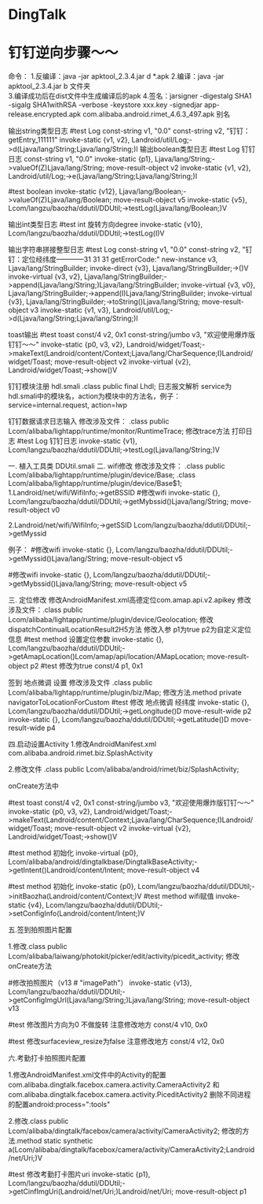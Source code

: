 # DingTalk

# 钉钉逆向步骤～～

命令：
1.反编译：java -jar apktool_2.3.4.jar d *.apk
2.编译：java -jar apktool_2.3.4.jar b 文件夹  
3.编译成功后在dist文件中生成编译后的apk
4.签名：jarsigner -digestalg SHA1 -sigalg SHA1withRSA -verbose -keystore xxx.key -signedjar  app-release.encrypted.apk com.alibaba.android.rimet_4.6.3_497.apk 别名

输出string类型日志
#test Log
const-string v1, "0.0"
const-string v2, "钉钉：getEntry_111111"
invoke-static {v1, v2}, Landroid/util/Log;->d(Ljava/lang/String;Ljava/lang/String;)I
输出boolean类型日志
#test Log 钉钉日志
const-string v1, "0.0"
invoke-static {p1}, Ljava/lang/String;->valueOf(Z)Ljava/lang/String;
move-result-object v2
invoke-static {v1, v2}, Landroid/util/Log;->e(Ljava/lang/String;Ljava/lang/String;)I

#test boolean
invoke-static {v12}, Ljava/lang/Boolean;->valueOf(Z)Ljava/lang/Boolean;
move-result-object v5
invoke-static {v5}, Lcom/langzu/baozha/ddutil/DDUtil;->testLog(Ljava/lang/Boolean;)V

输出int类型日志
#test int 旋转方向degree
invoke-static {v10}, Lcom/langzu/baozha/ddutil/DDUtil;->testLog(I)V

输出字符串拼接整型日志
#test Log
const-string v1, "0.0"
const-string v2, "钉钉：定位经纬度————31 31 31 getErrorCode:"
new-instance v3, Ljava/lang/StringBuilder;
invoke-direct {v3}, Ljava/lang/StringBuilder;-><init>()V
invoke-virtual {v3, v2}, Ljava/lang/StringBuilder;->append(Ljava/lang/String;)Ljava/lang/StringBuilder;
invoke-virtual {v3, v0}, Ljava/lang/StringBuilder;->append(I)Ljava/lang/StringBuilder;
invoke-virtual {v3}, Ljava/lang/StringBuilder;->toString()Ljava/lang/String;
move-result-object v3
invoke-static {v1, v3}, Landroid/util/Log;->d(Ljava/lang/String;Ljava/lang/String;)I

toast输出
#test toast
const/4 v2, 0x1
const-string/jumbo v3, "欢迎使用爆炸版钉钉～～"
invoke-static {p0, v3, v2}, Landroid/widget/Toast;->makeText(Landroid/content/Context;Ljava/lang/CharSequence;I)Landroid/widget/Toast;
move-result-object v2
invoke-virtual {v2}, Landroid/widget/Toast;->show()V

钉钉模块注册 hdl.smali
.class public final Lhdl;
日志报文解析 service为hdl.smali中的模块名，action为模块中的方法名，例子：
service=internal.request, action=lwp

钉钉数据请求日志输入
修改涉及文件：
.class public Lcom/alibaba/lightapp/runtime/monitor/RuntimeTrace;
修改trace方法
打印日志
#test Log 钉钉日志
invoke-static {v1}, Lcom/langzu/baozha/ddutil/DDUtil;->testLog(Ljava/lang/String;)V

一. 植入工具类 DDUtil.smali
二. wifi修改
修改涉及文件： .class public Lcom/alibaba/lightapp/runtime/plugin/device/Base; 
.class Lcom/alibaba/lightapp/runtime/plugin/device/Base$1;
 1.Landroid/net/wifi/WifiInfo;->getBSSID
#修改wifi
invoke-static {}, Lcom/langzu/baozha/ddutil/DDUtil;->getMybssid()Ljava/lang/String;
move-result-object v0


2.Landroid/net/wifi/WifiInfo;->getSSID
Lcom/langzu/baozha/ddutil/DDUtil;->getMyssid

例子：
#修改wifi
invoke-static {}, Lcom/langzu/baozha/ddutil/DDUtil;->getMyssid()Ljava/lang/String;
move-result-object v5

#修改wifi
invoke-static {}, Lcom/langzu/baozha/ddutil/DDUtil;->getMybssid()Ljava/lang/String;
move-result-object v5

三. 定位修改
修改AndroidManifest.xml高德定位com.amap.api.v2.apikey
修改涉及文件：.class public Lcom/alibaba/lightapp/runtime/plugin/device/Geolocation;
修改dispatchContinualLocationResult2H5方法
修改入参 p1为true p2为自定义定位信息
#test method 设置定位参数
invoke-static {}, Lcom/langzu/baozha/ddutil/DDUtil;->getAmapLocation()Lcom/amap/api/location/AMapLocation;
move-result-object p2
#test 修改为true
const/4 p1, 0x1

签到 地点微调 设置
修改涉及文件 .class public Lcom/alibaba/lightapp/runtime/plugin/biz/Map;
修改方法.method private navigatorToLocationForCustom
#test 修改 地点微调 经纬度
invoke-static {}, Lcom/langzu/baozha/ddutil/DDUtil;->getLongitude()D
move-result-wide p2
invoke-static {}, Lcom/langzu/baozha/ddutil/DDUtil;->getLatitude()D
move-result-wide p4

四.启动设置Activity
1.修改AndroidManifest.xml
com.alibaba.android.rimet.biz.SplashActivity

<!-- 通过浏览器Url启动app -->
<intent-filter>
<action android:name="android.intent.action.VIEW" />
<category android:name="android.intent.category.DEFAULT" />
<category android:name="android.intent.category.BROWSABLE" />
<data
    android:host="baozha"
    android:scheme="dingtalk" />
</intent-filter>

2.修改文件
.class public Lcom/alibaba/android/rimet/biz/SplashActivity;

onCreate方法中

#test toast
const/4 v2, 0x1
const-string/jumbo v3, "欢迎使用爆炸版钉钉～～"
invoke-static {p0, v3, v2}, Landroid/widget/Toast;->makeText(Landroid/content/Context;Ljava/lang/CharSequence;I)Landroid/widget/Toast;
move-result-object v2
invoke-virtual {v2}, Landroid/widget/Toast;->show()V

#test method 初始化
invoke-virtual {p0}, Lcom/alibaba/android/dingtalkbase/DingtalkBaseActivity;->getIntent()Landroid/content/Intent;
move-result-object v4

#test method 初始化
invoke-static {p0}, Lcom/langzu/baozha/ddutil/DDUtil;->initBaozha(Landroid/content/Context;)V
#test method wifi赋值
invoke-static {v4}, Lcom/langzu/baozha/ddutil/DDUtil;->setConfigInfo(Landroid/content/Intent;)V

五.签到拍照图片配置

1.修改.class public Lcom/alibaba/laiwang/photokit/picker/edit/activity/picedit_activity;
修改onCreate方法

#修改拍照图片（v13  # "imagePath"）
invoke-static {v13}, Lcom/langzu/baozha/ddutil/DDUtil;->getConfigImgUrl(Ljava/lang/String;)Ljava/lang/String;
move-result-object v13

#test 修改图片方向为0 不做旋转 注意修改地方
const/4 v10, 0x0

#test 修改surfaceview_resize为false 注意修改地方
const/4 v12, 0x0

六.考勤打卡拍照图片配置

1.修改AndroidManifest.xml文件中的Activity的配置
com.alibaba.dingtalk.facebox.camera.activity.CameraActivity2 和 com.alibaba.dingtalk.facebox.camera.activity.PiceditActivity2
删除不同进程的配置android:process=":tools"

2.修改.class public Lcom/alibaba/dingtalk/facebox/camera/activity/CameraActivity2;
修改的方法.method static synthetic a(Lcom/alibaba/dingtalk/facebox/camera/activity/CameraActivity2;Landroid/net/Uri;)V

#test 修改考勤打卡图片uri
invoke-static {p1}, Lcom/langzu/baozha/ddutil/DDUtil;->getCinfImgUri(Landroid/net/Uri;)Landroid/net/Uri;
move-result-object p1


